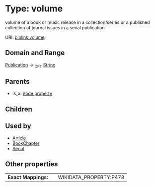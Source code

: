 
# Type: volume


volume of a book or music release in a collection/series or a published collection of journal issues in a serial publication

URI: [biolink:volume](https://w3id.org/biolink/vocab/volume)


## Domain and Range

[Publication](Publication.md) ->  <sub>OPT</sub> [String](types/String.md)

## Parents

 *  is_a: [node property](node_property.md)

## Children


## Used by

 * [Article](Article.md)
 * [BookChapter](BookChapter.md)
 * [Serial](Serial.md)

## Other properties

|  |  |  |
| --- | --- | --- |
| **Exact Mappings:** | | WIKIDATA_PROPERTY:P478 |

